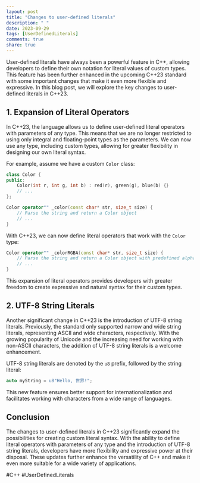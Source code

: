 ```yaml
---
layout: post
title: "Changes to user-defined literals"
description: " "
date: 2023-09-29
tags: [UserDefinedLiterals]
comments: true
share: true
---
```


User-defined literals have always been a powerful feature in C++, allowing developers to define their own notation for literal values of custom types. This feature has been further enhanced in the upcoming C++23 standard with some important changes that make it even more flexible and expressive. In this blog post, we will explore the key changes to user-defined literals in C++23.

## 1. Expansion of Literal Operators

In C++23, the language allows us to define user-defined literal operators with parameters of any type. This means that we are no longer restricted to using only integral and floating-point types as the parameters. We can now use any type, including custom types, allowing for greater flexibility in designing our own literal syntax.

For example, assume we have a custom `Color` class:

```cpp
class Color {
public:
    Color(int r, int g, int b) : red(r), green(g), blue(b) {}
    // ...
};

Color operator"" _color(const char* str, size_t size) {
    // Parse the string and return a Color object
    // ...
}
```

With C++23, we can now define literal operators that work with the `Color` type:

```cpp
Color operator"" _colorRGBA(const char* str, size_t size) {
    // Parse the string and return a Color object with predefined alpha
    // ...
}
```

This expansion of literal operators provides developers with greater freedom to create expressive and natural syntax for their custom types.

## 2. UTF-8 String Literals

Another significant change in C++23 is the introduction of UTF-8 string literals. Previously, the standard only supported narrow and wide string literals, representing ASCII and wide characters, respectively. With the growing popularity of Unicode and the increasing need for working with non-ASCII characters, the addition of UTF-8 string literals is a welcome enhancement.

UTF-8 string literals are denoted by the `u8` prefix, followed by the string literal:

```cpp
auto myString = u8"Hello, 世界!";
```

This new feature ensures better support for internationalization and facilitates working with characters from a wide range of languages.

## Conclusion

The changes to user-defined literals in C++23 significantly expand the possibilities for creating custom literal syntax. With the ability to define literal operators with parameters of any type and the introduction of UTF-8 string literals, developers have more flexibility and expressive power at their disposal. These updates further enhance the versatility of C++ and make it even more suitable for a wide variety of applications.

#C++ #UserDefinedLiterals